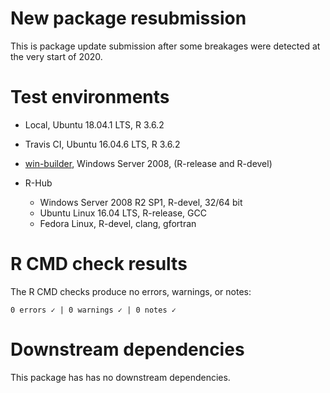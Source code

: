 # New package resubmission

This is package update submission after some breakages were detected at the very start of 2020. 

# Test environments

  - Local, Ubuntu 18.04.1 LTS, R 3.6.2
  
  - Travis CI, Ubuntu 16.04.6 LTS, R 3.6.2
  
  - [win-builder](https://win-builder.r-project.org/), Windows Server 2008, (R-release and R-devel) 
    
  - R-Hub
    - Windows Server 2008 R2 SP1, R-devel, 32/64 bit
    - Ubuntu Linux 16.04 LTS, R-release, GCC
    - Fedora Linux, R-devel, clang, gfortran

# R CMD check results

The R CMD checks produce no errors, warnings, or notes:

```
0 errors ✓ | 0 warnings ✓ | 0 notes ✓
```

# Downstream dependencies

This package has has no downstream dependencies.
